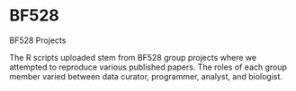 # BF528
BF528 Projects

The R scripts uploaded stem from BF528 group projects where we attempted to reproduce various published papers. The roles of each group member varied between data curator, programmer, analyst, and biologist. 
